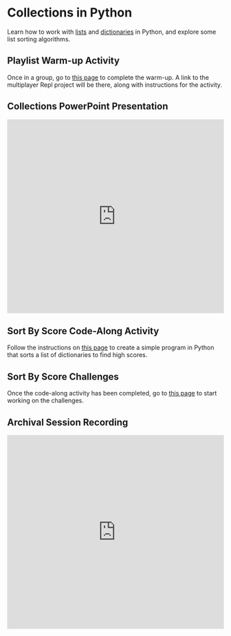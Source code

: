 # Collections in Python
Learn how to work with [lists](https://www.w3schools.com/python/python_lists.asp) and [dictionaries](https://www.w3schools.com/python/python_dictionaries.asp) in Python, and explore some list sorting algorithms.

## Playlist Warm-up Activity
Once in a group, go to [this page](PlaylistWarmup.md) to complete the warm-up. A link to the multiplayer Repl project will be there, along with instructions for the activity.

## Collections PowerPoint Presentation
<iframe src='https://view.officeapps.live.com/op/embed.aspx?src=https://hylandtechclub.com/py-201/Collections/Collections.pptx' width='100%' height='450px' frameborder='0'></iframe>

## Sort By Score Code-Along Activity
Follow the instructions on [this page](ScoreSortCodeAlong.md) to create a simple program in Python that sorts a list of dictionaries to find high scores.

## Sort By Score Challenges
Once the code-along activity has been completed, go to [this page](ScoreSortChallenges.md) to start working on the challenges.

## Archival Session Recording
<iframe width="100%" height="450px" src="https://www.youtube.com/embed/BnmuL0S3W44" frameborder="0" allow="accelerometer; autoplay; clipboard-write; encrypted-media; gyroscope; picture-in-picture" allowfullscreen></iframe>
